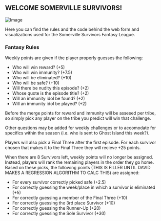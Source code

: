 ## WELCOME SOMERVILLE SURVIVORS!

![Image](https://vignette.wikia.nocookie.net/survivor/images/2/26/Survivor_36_Logo.png/revision/latest?cb=20171221043639)

Here you can find the rules and the code behind the web form and visualizations used for the Somerville Survivors Fantasy League. 

### Fantasy Rules

Weekly points are given if the player properly guesses the following:
- Who will win reward?                    (+5)
- Who will win immunity?                  (+7.5)
- Who will be eliminated?                 (+10)
- Who will be safe?                       (+10)
- Will there be nudity this episode?      (+2)
- Whose quote is the episode title?       (+2)
- Will an immunity idol be found?         (+2)
- Will an immunity idol be played?        (+2)

Before the merge points for reward and immunity will be assesed per tribe, so simply pick any player on the tribe you predict will win that challenge.

Other questions may be added for weekly challenges or to accomodate for specifics within the season (i.e. who is sent to Ghost Island this week?).

Players will also pick a Final Three after the first episode. For each survivor chosen that makes it to the Final Three they will recieve +25 points.

When there are 8 Survivors left, weekly points will no longer be assigned. Instead, players will rank the remaining players in the order they go home. Based on these picks, the following points (THIS IS FILLER UNTIL DAVID MAKES A REGRESSION ALGORITHM TO CALC THIS) are assigned:
- For every survivor correctly picked safe (+2.5)
- For correctly guessing the week/place in which a survivor is eliminated (+5)
- For correctly guessing a member of the Final Three (+10)
- For correctly guessing the 3rd place Survivor (+10)
- For correctly guessing the Runner-Up (+20)
- For correctly guessing the Sole Survivor (+30)
